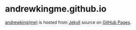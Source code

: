 andrewkingme.github.io
======================

[andrewking(me)](http://andrewkingme.com) is hosted from [Jekyll](http://jekyllrb.com) source on [GitHub Pages](http://pages.github.com).
